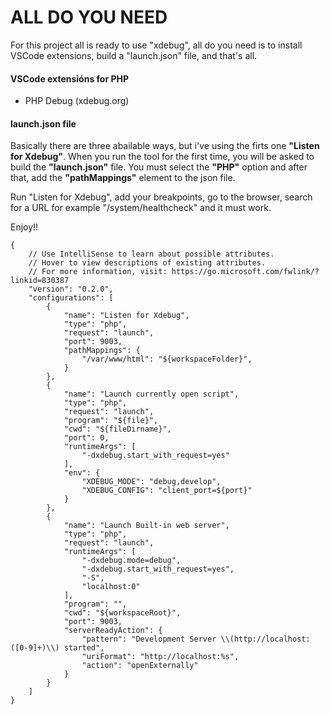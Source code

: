 # ALL DO YOU NEED
For this project all is ready to use "xdebug", all do you need is to install VSCode extensions, build a "launch.json" file, and that's all.
#### VSCode extensións for PHP
- PHP Debug (xdebug.org)

#### launch.json file
Basically there are three abailable ways, but i've using the firts one <strong>"Listen for Xdebug"</strong>. When you run the tool for the first time, you will be asked to build the <strong>"launch.json"</strong> file. You must select the <strong>"PHP"</strong> option and after that, add the <strong>"pathMappings"</strong> element to the json file.

Run "Listen for Xdebug", add your breakpoints, go to the browser, search for a URL  for example "/system/healthcheck" and it must work.

Enjoy!!
```
{
    // Use IntelliSense to learn about possible attributes.
    // Hover to view descriptions of existing attributes.
    // For more information, visit: https://go.microsoft.com/fwlink/?linkid=830387
    "version": "0.2.0",
    "configurations": [
        {
            "name": "Listen for Xdebug",
            "type": "php",
            "request": "launch",
            "port": 9003,
            "pathMappings": {
                "/var/www/html": "${workspaceFolder}",
            }
        },
        {
            "name": "Launch currently open script",
            "type": "php",
            "request": "launch",
            "program": "${file}",
            "cwd": "${fileDirname}",
            "port": 0,
            "runtimeArgs": [
                "-dxdebug.start_with_request=yes"
            ],
            "env": {
                "XDEBUG_MODE": "debug,develop",
                "XDEBUG_CONFIG": "client_port=${port}"
            }
        },
        {
            "name": "Launch Built-in web server",
            "type": "php",
            "request": "launch",
            "runtimeArgs": [
                "-dxdebug.mode=debug",
                "-dxdebug.start_with_request=yes",
                "-S",
                "localhost:0"
            ],
            "program": "",
            "cwd": "${workspaceRoot}",
            "port": 9003,
            "serverReadyAction": {
                "pattern": "Development Server \\(http://localhost:([0-9]+)\\) started",
                "uriFormat": "http://localhost:%s",
                "action": "openExternally"
            }
        }
    ]
}
```
